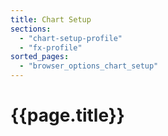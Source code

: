 ```yaml
---
title: Chart Setup
sections:
  - "chart-setup-profile"
  - "fx-profile"
sorted_pages:
  - "browser_options_chart_setup"
---
```

# {{page.title}}
